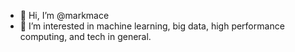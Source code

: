 - 👋 Hi, I’m @markmace
- 👀 I’m interested in machine learning, big data, high performance computing, and tech in general.

<!---
markmace/markmace is a ✨ special ✨ repository because its `README.md` (this file) appears on your GitHub profile.
You can click the Preview link to take a look at your changes.
--->
